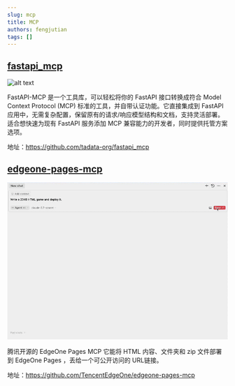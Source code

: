 ```yaml
---
slug: mcp
title: MCP
authors: fengjutian
tags: []
---
```


## [fastapi_mcp](https://github.com/tadata-org/fastapi_mcp)

![alt text](./static/imgs/fastapi-mcp.gif)

FastAPI-MCP 是一个工具库，可以轻松将你的 FastAPI 接口转换成符合 Model Context Protocol (MCP) 标准的工具，并自带认证功能。它直接集成到 FastAPI 应用中，无需复杂配置，保留原有的请求/响应模型结构和文档，支持灵活部署。适合想快速为现有 FastAPI 服务添加 MCP 兼容能力的开发者，同时提供托管方案选项。

地址：https://github.com/tadata-org/fastapi_mcp


## [edgeone-pages-mcp](https://github.com/TencentEdgeOne/edgeone-pages-mcp)

![alt text](./static/imgs/edgeone-pages-mcp.gif)


腾讯开源的 EdgeOne Pages MCP 它能将 HTML 内容、文件夹和 zip 文件部署到 EdgeOne Pages ，丢给一个可公开访问的 URL链接。

地址：https://github.com/TencentEdgeOne/edgeone-pages-mcp




